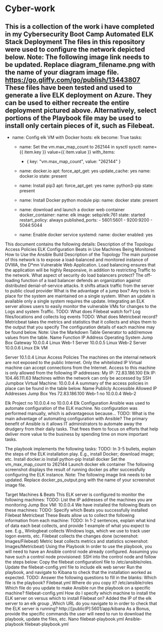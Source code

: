 # Cyber-work
This is a collection of the work i have completed in my Cybersecurity Boot Camp
Automated ELK Stack Deployment
The files in this repository were used to configure the network depicted below.
Note: The following image link needs to be updated. Replace diagram_filename.png with the name of your diagram image file.
https://go.gliffy.com/go/publish/13443807
These files have been tested and used to generate a live ELK deployment on Azure. They can be used to either recreate the entire deployment pictured above. Alternatively, select portions of the Playbook file may be used to install only certain pieces of it, such as Filebeat.
---
- name: Config elk VM with Docker
  hosts: elk
  become: True
  tasks:
  - name: Set the vm.max_map_count to 262144 in sysctl
    sysctl: name={{ item.key }} value={{ item.value }}
    with_items:
      - { key: "vm.max_map_count", value: "262144" }

  - name: docker.io
    apt:
      force_apt_get: yes
      update_cache: yes
      name: docker.io
      state: present

  - name: Install pip3
    apt:
      force_apt_get: yes
      name: python3-pip
      state: present

  - name: Install Docker python module
    pip:
      name: docker
      state: present

  - name: download and launch a docker web container
    docker_container:
      name: elk
      image: sebp/elk:761
      state: started
      restart_policy: always
      published_ports:
        - 5601:5601
        - 9200:9200
        - 5044:5044

  - name: Enable docker service
    systemd:
      name: docker
      enabled: yes

This document contains the following details:
Description of the Topologu
Access Policies
ELK Configuration
Beats in Use
Machines Being Monitored
How to Use the Ansible Build
Description of the Topology
The main purpose of this network is to expose a load-balanced and monitored instance of DVWA, the D*mn Vulnerable Web Application.
Load balancing ensures that the application will be highly Responsive, in addition to restricting Traffic to the network.
What aspect of security do load balancers protect? The off-loading function of a load balancer defends an organization against distributed denial-of-service attacks. It shifts attack traffic from the server to public cloud provider
What is the advantage of a jump box? Any tools in place for the system are maintained on a single system. When an update is available only a single system requires the update.
Integrating an ELK server allows users to easily monitor the vulnerable VMs for changes to the Logs and system Traffic.
TODO: What does Filebeat watch for? Log files/locations and collects log events
TODO: What does Metricbeat record? Metricbeat takes the metrics and statistics that it collects and ships them to the output that you specify
The configuration details of each machine may be found below. Note: Use the Markdown Table Generator to add/remove values from the table.
Name
Function
IP Address
Operating System
Jump Box
Gateway
10.0.0.4
Linux
Web-1
Server
10.0.0.5
Linux
Web-2
Server
10.0.0.6
Linux
Elk VM 


Server
10.1.0.4
Linux
Access Policies
The machines on the internal network are not exposed to the public Internet.
Only the whitelisted IP Virtual machine can accept connections from the Internet. Access to this machine is only allowed from the following IP addresses:
My IP: 72.83.186.100
Elk IP: 104.46.111.63
Machines within the network can only be accessed by SSH
Jumpbox Virtual Machine: 10.0.0.4
A summary of the access policies in place can be found in the table below.
Name
Publicly Accessible
Allowed IP Addresses
Jump Box
Yes
72.83.186.100
Web-1
no
10.0.0.4
Web-2

Elk Project no 10.0.0.4
no
10.0.0.4
Elk Configuration
Ansible was used to automate configuration of the ELK machine. No configuration was performed manually, which is advantageous because...
TODO: What is the main advantage of automating configuration with Ansible? The primary benefit of Ansible is it allows IT administrators to automate away the drudgery from their daily tasks. That frees them to focus on efforts that help deliver more value to the business by spending time on more important tasks.

The playbook implements the following tasks:
TODO: In 3-5 bullets, explain the steps of the ELK installation play. E.g., install Docker; download image; etc.
Install docker.io
Install python-pip
Install docker
Set the vm_max_map_count to 262144
Launch docker elk container
The following screenshot displays the result of running docker ps after successfully configuring the ELK instance.
Note: The following image link needs to be updated. Replace docker_ps_output.png with the name of your screenshot image file.

Target Machines & Beats
This ELK server is configured to monitor the following machines:
TODO: List the IP addresses of the machines you are monitoring Jump Box VM: 10.0.0.4
We have installed the following Beats on these machines:
TODO: Specify which Beats you successfully installed 
Filebeat
Metricbeat
These Beats allow us to collect the following information from each machine:
TODO: In 1-2 sentences, explain what kind of data each beat collects, and provide 1 example of what you expect to see. E.g., Winlogbeat collects Windows logs, which we use to track user logon events, etc.
Filebeat collects the changes done (screenshot: Images/Filebeat) Metric beat collects metrics and statistics screenshot: Images/Metricbeat)
Using the Playbook
In order to use the playbook, you will need to have an Ansible control node already configured. Assuming you have such a control node provisioned:
SSH into the control node and follow the steps below:
Copy the filebeat configurationl file to /etc/ansible/roles.
Update the filebeat-config.yml file to include elk web server
Run the playbook, and navigate to Kibana to check that the installation worked as expected.
TODO: Answer the following questions to fill in the blanks:
Which file is the playbook? Filebeat.yml Where do you copy it? /etc/ansible/roles
Which file do you update to make Ansible run the playbook on a specific machine? filebeat-config.yml How do I specify which machine to install the ELK server on versus which to install Filebeat on? Added the IP of the elk server to an elk group
_Which URL do you navigate to in order to check that the ELK server is running? http://[publicIP]:5601/app/kibana
As a Bonus, provide the specific commands the user will need to run to download the playbook, update the files, etc.
Nano filebeat-playbook.yml
Ansible-playbook filebeat-playbook.yml
